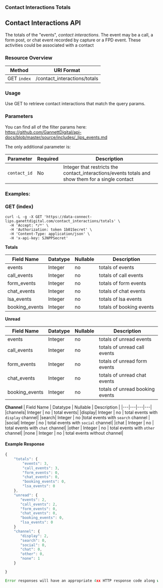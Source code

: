 ### **Contact Interactions Totals**
<a name="lips_contact_interactions_totals"></a>
## Contact Interactions API

The totals of the "events", *contact interactions*. The event may be a call, a form post, or chat event recorded by capture or a FPD event. These activities could be associated with a contact

### Resource Overview

| Method | URI Format |
|---|---|
| GET `index` | /contact_interactions/totals|

### Usage
Use GET to retrieve contact interactions that match the query params.

### Parameters
You can find all of the filter params here: https://github.com/GannettDigital/api-docs/blob/master/source/includes/_lips_events.md

The only additional parameter is:

| Parameter | Required | Description |
|---|---|---|
|`contact_id`|No|Integer that restricts the contact_interactions/events totals and show them for a single contact|


### Examples:

### GET (index)

```
curl -L -g -X GET 'https://data-connect-lips.ganettdigital.com/contact_interactions/totals' \
  -H 'Accept: */*' \
  -H 'Authorization: token 1b01Secret' \
  -H 'Content-Type: application/json' \
  -H 'x-api-key: SJNPPSecret'
```

**Totals**

| Field Name | Datatype | Nullable | Description |
|---|---|---|---|
|events| Integer | no | totals of events|
|call_events| Integer | no | totals of call events|
|form_events| Integer | no | totals of form events|
|chat_events| Integer | no | totals of chat events|
|lsa_events| Integer | no | totals of lsa events|
|booking_events| Integer | no | totals of booking events|

**Unread**

| Field Name | Datatype | Nullable | Description |
|---|---|---|---|
|events| Integer | no | totals of unread events|
|call_events| Integer | no | totals of unread call events|
|form_events| Integer | no | totals of unread form events|
|chat_events| Integer | no | totals of unread chat events|
|booking_events| Integer | no | totals of unread booking events|

**Channel**
| Field Name | Datatype | Nullable | Description |
|---|---|---|---|
|channels| Integer | no | total events|
|display| Integer | no | total events with `display` channel|
|search| Integer | no |total events with `search` channel |
|social| Integer | no | total events with `social` channel|
|chat | Integer | no | total events with `chat` channel|
|other | Integer | no | total events with `other` channel|
|none | Integer | no | total events without channel|

#### Example Response

```javascript
{
    "totals": {
        "events": 3,
        "call_events": 3,
        "form_events": 0,
        "chat_events": 0,
        "booking_events": 0,
        "lsa_events": 0
    },
    "unread": {
       "events": 2,
       "call_events": 2,
       "form_events": 0,
       "chat_events": 0,
       "booking_events": 0,
       "lsa_events": 0
    }
    "channel": {
       "display": 2,
       "search": 0,
       "social": 0,
       "chat": 0,
       "other": 0,
       "none": 1
    }

}

Error responses will have an appropriate 4xx HTTP response code along with a JSON body indicating what went wrong.
